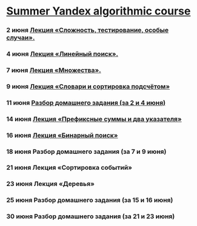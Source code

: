# [Summer Yandex algorithmic course](https://yandex.ru/yaintern/algorithm-training)
 
### 2 июня 	[Лекция «Сложность, тестирование, особые случаи».](https://youtu.be/QLhqYNsPIVo) 

### 4 июня 	[Лекция «Линейный поиск».](https://youtu.be/SKwB41FrGgU)

### 7 июня 	[Лекция «Множества».](https://youtu.be/PUpmV2ieIHA)
### 9 июня 	[Лекция «Словари и сортировка подсчётом»](https://www.youtube.com/watch?v=Nb5mW1yWVSs)

### 11 июня 	[Разбор домашнего задания (за 2 и 4 июня)](https://youtu.be/mdJdB7On4AM)
### 14 июня 	[Лекция «Префиксные суммы и два указателя»](https://youtu.be/de28y8Dcvkg)

### 16 июня 	[Лекция «Бинарный поиск»](https://youtu.be/YENpZexHfuk)

### 18 июня 	Разбор домашнего задания (за 7 и 9 июня)

### 21 июня 	Лекция «Сортировка событий»
### 23 июня 	Лекция «Деревья»

### 25 июня 	Разбор домашнего задания (за 15 и 16 июня)

### 30 июня 	Разбор домашнего задания (за 21 и 23 июня)
